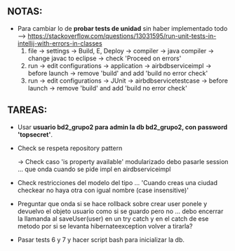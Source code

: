 ## NOTAS:

* Para cambiar lo de **probar tests de unidad** sin haber implementado todo 
	--> https://stackoverflow.com/questions/13031595/run-unit-tests-in-intellij-with-errors-in-classes 
	1. file -> settings -> Build, E, Deploy -> compiler -> java compiler -> change javac to eclipse -> check 'Proceed on errors'
	2. run -> edit configurations -> application -> airbdbserviceimpl -> before launch -> remove 'build' and add 'build no error check'
	3. run -> edit configurations -> JUnit -> airbdbservicetestcase -> before launch -> remove 'build' and add 'build no error check'	

## TAREAS:

* Usar __usuario bd2_grupo2 para admin la db bd2_grupo2, con password 'topsecret'__.

* Check se respeta repository pattern

	-> Check caso 'is property available' modularizado debo pasarle session ... que onda cuando se pide impl en airdbserviceimpl

* Check restricciones del modelo del tipo ... 'Cuando creas una ciudad checkear no haya otra con igual nombre (case insensitive)'

* Preguntar que onda si se hace rollback sobre crear user ponele y devuelvo el objeto usuario como si se guardo pero no ... debo encerrar la llamanda al saveUser(user) en un try catch y en el catch de ese metodo por si se levanta hibernateexception volver a tirarla?

* Pasar tests 6 y 7 y hacer script bash para inicializar la db.

